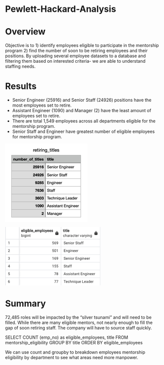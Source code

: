 # Pewlett-Hackard-Analysis

# Overview
Objective is to 1) identify employees eligible to participate in the mentorship program 2) find the number of soon to be retiring employees and their positions. By uploading several employee datasets to a database and filtering them based on interested criteria- we are able to understand staffing needs. 

# Results
- Senior Engineer (25916) and Senior Staff (24926) positions have the most employees set to retire.
- Assistant Engineer (1090) and Manager (2) have the least amount of employees set to retire.
- There are total 1,549 employees across all departments eligible for the mentorship program.
- Senior Staff and Engineer have greatest number of eligible employees for mentorship program.

![Retiring Titles](Retiring_Titles.png)

![Eligible Titles](Eligible_Titles.png)

# Summary
72,485 roles will be impacted by the “silver tsunami” and will need to be filled. While there are many eligible mentors, not nearly enough to fill the gap of soon retiring staff. The company will have to source staff quickly.

  SELECT COUNT (emp_no) as eligible_employees, title
  FROM mentorship_eligibility
  GROUP BY title
  ORDER BY eligible_employees

We can use count and groupby to breakdown employees mentorship eligibility by department to see what areas need more manpower. 
